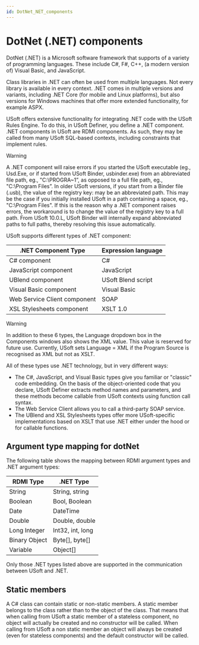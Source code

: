 ```yaml
---
id: DotNet_NET_components
---
```


# DotNet (.NET) components

DotNet (.NET) is a Microsoft software framework that supports of a variety of programming languages. These include C#, F#, C++, (a modern version of) Visual Basic, and JavaScript.

Class libraries in .NET can often be used from multiple languages. Not every library is available in every context. .NET comes in multiple versions and variants, including .NET Core (for mobile and Linux platforms), but also versions for Windows machines that offer more extended functionality, for example ASPX.

USoft offers extensive functionality for integrating .NET code with the USoft Rules Engine. To do this, in USoft Definer, you define a .NET component. .NET components in USoft are RDMI components. As such, they may be called from many USoft SQL-based contexts, including constraints that implement rules.

> [!WARNING]
> A .NET component will raise errors if you started the USoft executable (eg., Usd.Exe, or if started from USoft Binder, usbinder.exe) from an abbreviated file path, eg., "C:\\PROGRA~1”, as opposed to a full file path, eg., "C:\\Program Files”.
> In older USoft versions, if you start from a Binder file (.usb), the value of the registry key:
> may be an abbreviated path. This may be the case if you initially installed USoft in a path containing a space, eg., "C:\\Program Files".
If this is the reason why a .NET component raises errors, the workaround is to change the value of the registry key to a full path.
> From USoft 10.0.L, USoft Binder will internally expand abbreviated paths to full paths, thereby resolving this issue automatically.

USoft supports different types of .NET component:

|**.NET Component Type**|**Expression language**|
|--------|--------|
|C# component|C#      |
|JavaScript component|JavaScript|
|UBlend component|USoft Blend script|
|Visual Basic component|Visual Basic|
|Web Service Client component|SOAP    |
|XSL Stylesheets component|XSLT 1.0|



> [!WARNING]
> In addition to these 6 types, the Language dropdown box in the Components windows also shows the XML value. This value is reserved for future use. Currently, USoft sets Language = XML if the Program Source is recognised as XML but not as XSLT.

All of these types use .NET technology, but in very different ways:

- The C#, JavaScript, and Visual Basic types give you familiar or "classic" code embedding. On the basis of the object-oriented code that you declare, USoft Definer extracts method names and parameters, and these methods become callable from USoft contexts using function call syntax.
- The Web Service Client allows you to call a third-party SOAP service.
- The UBlend and XSL Stylesheets types offer more USoft-specific implementations based on XSLT that use .NET either under the hood or for callable functions.

## Argument type mapping for dotNet

The following table shows the mapping between RDMI argument types and .NET argument types:

|**RDMI Type**|**.NET Type**|
|--------|--------|
|String  |String, string|
|Boolean |Bool, Boolean|
|Date    |DateTime|
|Double  |Double, double|
|Long Integer|Int32, int, long|
|Binary Object|Byte[], byte[]|
|Variable|Object[]|



Only those .NET types listed above are supported in the communication between USoft and .NET.

## Static members

A C# class can contain static or non-static members. A static member belongs to the class rather than to the object of the class. That means that when calling from USoft a static member of a stateless component, no object will actually be created and no constructor will be called. When calling from USoft a non static member an object will always be created (even for stateless components) and the default constructor will be called.

 